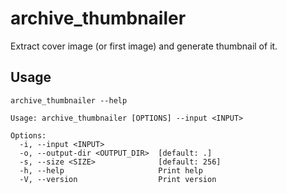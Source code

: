 # archive_thumbnailer

Extract cover image (or first image) and generate thumbnail of it.

## Usage

```
archive_thumbnailer --help

Usage: archive_thumbnailer [OPTIONS] --input <INPUT>

Options:
  -i, --input <INPUT>            
  -o, --output-dir <OUTPUT_DIR>  [default: .]
  -s, --size <SIZE>              [default: 256]
  -h, --help                     Print help
  -V, --version                  Print version
```
